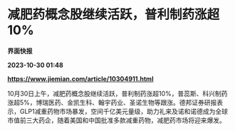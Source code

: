 # 减肥药概念股继续活跃，普利制药涨超10%
**界面快报**

**2023-10-30 01:48**

**https://www.jiemian.com/article/10304911.html**

10月30日上午，减肥药概念股继续活跃，普利制药涨超10%，普蕊斯、科兴制药涨超5%，博瑞医药、金凯生科、翰宇药业、圣诺生物等跟涨。德邦证券研报表示，GLP1减重药物市场暴发，空间千亿美元量级，助力礼来及诺和诺德成为全球市值前三大药企，随着美国和中国批准多款减重药物，减肥药市场将迎来爆发。